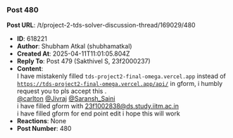 ### Post 480
**Post URL**: /t/project-2-tds-solver-discussion-thread/169029/480
- **ID**: 618221
- **Author**: Shubham Atkal (shubhamatkal)
- **Created At**: 2025-04-11T11:01:05.804Z
- **Reply To**: Post 479 (Sakthivel S, 23f2000237)
- **Content**:  
  I have mistakenly filled <code>tds-project2-final-omega.vercel.app</code> instead of <code>https://tds-project2-final-omega.vercel.app/api/</code> in gform, i humbly request you to pls accept this .<br>
<a class="mention" href="/u/carlton">@carlton</a> <a class="mention" href="/u/jivraj">@Jivraj</a> <a class="mention" href="/u/saransh_saini">@Saransh_Saini</a><br>
i have filled gform with 23f1002838@ds.study.iitm.ac.in<br>
i have filled gform for end point edit i hope this will work
- **Reactions**: None
- **Post Number**: 480

